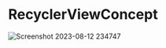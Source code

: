# RecyclerViewConcept
![Screenshot 2023-08-12 234747](https://github.com/adnan378/RecyclerViewConcept/assets/63234709/5ad4e2cc-139f-44af-8636-6bd132d9eba5)
